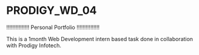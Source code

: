 # PRODIGY_WD_04

!!!!!!!!!!!!!!! Personal Portfolio !!!!!!!!!!!!!!!

This is a 1month Web Development intern based task done in collaboration with Prodigy Infotech.
